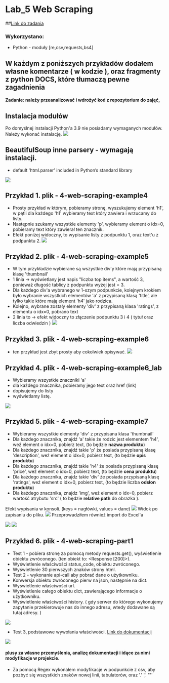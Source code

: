 # Lab_5 Web Scraping
##[Link do zadania](https://zacniewski.gitlab.io/teaching/2020-internet-apps/)
 
### Wykorzystano:
* Python - moduły [re,csv,requests,bs4]
 
## W każdym z poniższych przykładów dodałem własne komentarze ( w kodzie ), oraz fragmenty z python DOCS, które tłumaczą pewne zagadnienia
 
#### Zadanie: należy przeanalizować i wdrożyć kod z repozytorium do zajęć,
 
## Instalacja modułów
Po domyślnej instalacji Python'a 3.9 nie posiadamy wymaganych modułów. Należy wykonać instalację.
![](md_files/module_installation.png) 
 
## BeautifulSoup inne parsery - wymagają instalacji.
* default 'html.parser' included in Python’s standard library
 
![](md_files/parser_lib.png) 
 
## Przykład 1. plik - 4-web-scraping-example4
* Prosty przykład w którym, pobieramy stronę, wyszukujemy element 'h1', w pętli dla każdego 'h1' wybieramy text który zawiera i wrzucamy do listy. 
* Następnie szukamy wszystkie elementy 'p', wybieramy element o idx=0, pobieramy text który zawierał ten znacznik.
* Efekt poniżej widoczny, to wypisanie listy z podpunktu 1, oraz text'u z podpunktu 2. 
![](md_files/44.png) 
 
## Przykład 2. plik - 4-web-scraping-example5
* W tym przykładzie wybierane są wszystkie div'y które mają przypisaną klasę 'thumbnail'
* 1 linia ->  wyświetlany jest napis "liczba top items", a wartość 3, ponieważ długość tablicy z podpunktu wyżej jest = 3.
* Dla każdego div'a wybranego w 1-szym podpunkcie, kolejnym krokiem było wybranie wszystkich elementów 'a' z przypisaną klasą 'title', ale tylko takie które mają element 'h4' jako rodzica.
* Kolejno, wybrane zostały elementy 'div' z przypisaną klasa 'ratings', z elementu o idx=0, pobrano text
* 2 linia to -> efekt widoczny to złączenie podpunktu 3 i 4 ( tytuł oraz liczba odwiedzin )
![](md_files/45.png) 
 
## Przykład 3. plik - 4-web-scraping-example6
* ten przykład jest zbyt prosty aby cokolwiek opisywać.
![](md_files/46.png) 
 
## Przykład 4. plik - 4-web-scraping-example6_lab
* Wybieramy wszystkie znaczniki 'a'
* dla każdego znacznika, pobieramy jego text oraz href (link)
* dopisujemy do listy
* wyświetlamy listę.
 
![](md_files/46_lab.png) 
 
## Przykład 5. plik - 4-web-scraping-example7
* Wybieramy wszystkie elementy 'div' z przypisana klasa 'thumbnail'
* Dla każdego znacznika, znajdź 'a' takie że rodzic jest elementem 'h4', weź element o idx=0, pobierz text, (to będzie **nazwa produktu**)
* Dla każdego znacznika, znajdź takie 'p' że posiada przypisaną klasę 'description', weź element o idx=0, pobierz text, (to będzie **opis produktu**)
* Dla każdego znacznika, znajdź takie 'h4' że posiada przypisaną klasę 'price', weź element o idx=0, pobierz text, (to będzie **cena produktu**)
* Dla każdego znacznika, znajdz takie 'div' że posiada przypisaną klasę 'ratings', weź element o idx=0, pobierz text, (to będzie liczba **odsłon produktu**)
* Dla każdego znacznika, znajdz 'img', weź element o idx=0, pobierz wartość atrybutu 'src' ( to będzie **relative path** do obrazka ). 
 
Efekt wypisania w konsoli. (keys = nagłówki, values = dane)
![](md_files/47.png) 
Widok po zapisaniu do pliku.
![](md_files/csv.png) 
Przeprowadziłem równieź import do Excel'a

![](md_files/csv_import.png) 
![](md_files/csv_excel.png) 
 
 
## Przykład 6. plik - 4-web-scraping-part1
* Test 1 - pobiera stronę za pomocą metody requests.get(), wyświetlenie obiektu zwróconego. (ten obiekt to: <Response [200]>).
* Wyświetlenie właściwości status_code, obiektu zwróconego.
* Wyświetlenie 30 pierwszych znaków strony html.
* Test 2 - wykonanie api-call aby pobrać dane o użytkowniku.
* Konwersja obiektu zwróconego pierw na json, następnie na dict.
* Wyświetlenie właściwości url.
* Wyświetlenie całego obiektu dict, zawierającego informacje o użytkowniku.
* Wyświetlenie właściwości history. ( gdy serwer do którego wykonujemy zapytanie przekierowuje nas do innego adresu, wtedy  dodawane są tutaj adresy. )
 
![](md_files/example12.png) 
 
*  Test 3, podstawowe wywołania właściwości. [Link do dokumentacji](https://www.crummy.com/software/BeautifulSoup/bs4/doc/)
 
![](md_files/example3.png) 
 
 
#### plusy za własne przemyślenia, analizę dokumentacji i idące za nimi modyfikacje w projekcie.
* Za pomocą Regex wykonałem  modyfikacje w podpunkcie z csv, aby pozbyć się wszystkich znaków nowej linii, tabulatorów, oraz '.' ',' '"'
 
 


